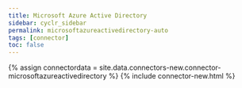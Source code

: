 ```yaml
---
title: Microsoft Azure Active Directory
sidebar: cyclr_sidebar
permalink: microsoftazureactivedirectory-auto
tags: [connector]
toc: false
---
```

{% assign connectordata = site.data.connectors-new.connector-microsoftazureactivedirectory %}
{% include connector-new.html %}	